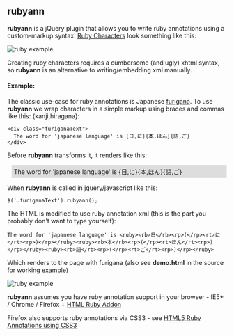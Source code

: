 rubyann
-------

**rubyann** is a jQuery plugin that allows you to write ruby annotations using a custom-markup syntax. [Ruby Characters](http://en.wikipedia.org/wiki/Ruby_character) look something like this:

![ruby example](http://www.useragentman.com/blog/wp-content/uploads/2010/10/example-IE-with.png)

Creating ruby characters requires a cumbersome (and ugly) xhtml syntax, so __rubyann__ is an alternative to writing/embedding xml manually.

#### Example:

The classic use-case for ruby annotations is Japanese [furigana](http://en.wikipedia.org/wiki/Furigana). To use __rubyann__ we wrap characters in a simple markup using braces and commas like this: {kanji,hiragana}:

    <div class="furiganaText">
      The word for 'japanese language' is {日,に}{本,ほん}{語,ご}
    </div>

Before __rubyann__ transforms it, it renders like this:

<div style="background-color:#dddddd;padding:5px;margin-left:10px">
The word for 'japanese language' is {日,に}{本,ほん}{語,ご}
</div>

When __rubyann__ is called in jquery/javascript like this:

    $('.furiganaText').rubyann();

The HTML is modified to use ruby annotation xml (this is the part you probably don't want to type yourself):

    The word for 'japanese language' is <ruby><rb>日</rb><rp>(</rp><rt>に</rt><rp>)</rp></ruby><ruby><rb>本</rb><rp>(</rp><rt>ほん</rt><rp>)</rp></ruby><ruby><rb>語</rb><rp>(</rp><rt>ご</rt><rp>)</rp></ruby>

Which renders to the page with furigana (also see __demo.html__ in the source for working example)

![ruby example](http://www.users.on.net/~spurry/images/ruby-example.png)

__rubyann__  assumes you have ruby annotation support in your browser - IE5+ / Chrome / Firefox + [HTML Ruby Addon](https://addons.mozilla.org/en-US/firefox/addon/6812/) 

Firefox also supports ruby annotations via CSS3 - see [HTML5 Ruby Annotations using CSS3](http://www.useragentman.com/blog/2010/10/29/cross-browser-html5-ruby-annotations-using-css/)
